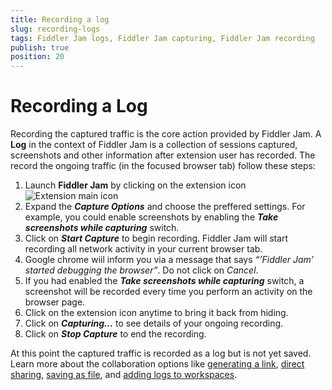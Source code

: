 ```yaml
---
title: Recording a log
slug: recording-logs
tags: Fiddler Jam logs, Fiddler Jam capturing, Fiddler Jam recording
publish: true
position: 20
---
```



# Recording a Log

Recording the captured traffic is the core action provided by Fiddler Jam. A **Log** in the context of Fiddler Jam is a collection of sessions captured, screenshots and other information after extension user has recorded. The record the ongoing traffic (in the focused browser tab) follow these steps:

1. Launch **Fiddler Jam** by clicking on the extension icon ![Extension main icon](../images/icons/extension-icon.png)
2. Expand the **_Capture Options_** and choose the preffered settings. For example, you could enable screenshots by enabling the **_Take screenshots while capturing_** switch.
3. Click on **_Start Capture_** to begin recording. Fiddler Jam will start recording all network activity in your current browser tab.
4. Google chrome wiil inform you via a message that says _“’Fiddler Jam’ started debugging the browser”_. Do not click on _Cancel_.
5. If you had enabled the **_Take screenshots while capturing_** switch, a screenshot will be recorded every time you perform an activity on the browser page.
6. Click on the extension icon anytime to bring it back from hiding.
7. Click on **_Capturing…_** to see details of your ongoing recording.
8. Click on **_Stop Capture_** to end the recording.

At this point the captured traffic is recorded as a log but is not yet saved. Learn more about the collaboration options like [generating a link](), [direct sharing](), [saving as file](), and [adding logs to workspaces]().